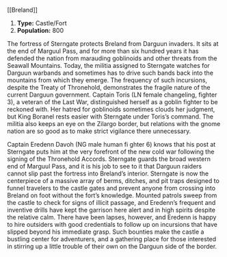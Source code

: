 [[Breland]]
1. **Type:** Castle/Fort
2. **Population:** 800

The fortress of Sterngate protects Breland from Darguun invaders. It sits at the end of Marguul Pass, and for more than six hundred years it has defended the nation from marauding goblinoids and other threats from the Seawall Mountains. Today, the militia assigned to Sterngate watches for Darguun warbands and sometimes has to drive such bands back into the mountains from which they emerge. The frequency of such incursions, despite the Treaty of Thronehold, demonstrates the fragile nature of the current Darguun government. Captain Toris (LN female changeling, fighter 3), a veteran of the Last War, distinguished herself as a goblin fighter to be reckoned with. Her hatred for goblinoids sometimes clouds her judgment, but King Boranel rests easier with Sterngate under Toris’s command. The militia also keeps an eye on the Zilargo border, but relations with the gnome nation are so good as to make strict vigilance there unnecessary.

Captain Eredenn Davoh (NG male human fi ghter 6) knows that his post at Sterngate puts him at the very forefront of the new cold war following the signing of the Thronehold Accords. Sterngate guards the broad western end of Marguul Pass, and it is his job to see to it that Darguun raiders cannot slip past the fortress into Breland’s interior. Sterngate is now the centerpiece of a massive array of berms, ditches, and pit traps designed to funnel travelers to the castle gates and prevent anyone from crossing into Breland on foot without the fort’s knowledge. Mounted patrols sweep from the castle to check for signs of illicit passage, and Eredenn’s frequent and inventive drills have kept the garrison here alert and in high spirits despite the relative calm. There have been lapses, however, and Eredenn is happy to hire outsiders with good credentials to follow up on incursions that have slipped beyond his immediate grasp. Such bounties make the castle a bustling center for adventurers, and a gathering place for those interested in stirring up a little trouble of their own on the Darguun side of the border.